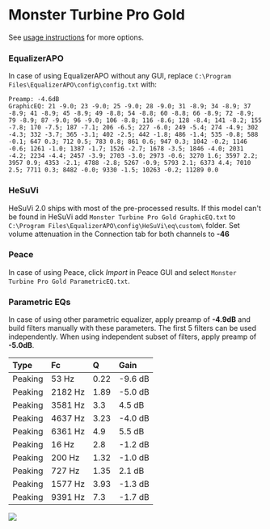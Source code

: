 # Monster Turbine Pro Gold
See [usage instructions](https://github.com/jaakkopasanen/AutoEq#usage) for more options.

### EqualizerAPO
In case of using EqualizerAPO without any GUI, replace `C:\Program Files\EqualizerAPO\config\config.txt`
with:
```
Preamp: -4.6dB
GraphicEQ: 21 -9.0; 23 -9.0; 25 -9.0; 28 -9.0; 31 -8.9; 34 -8.9; 37 -8.9; 41 -8.9; 45 -8.9; 49 -8.8; 54 -8.8; 60 -8.8; 66 -8.9; 72 -8.9; 79 -8.9; 87 -9.0; 96 -9.0; 106 -8.8; 116 -8.6; 128 -8.4; 141 -8.2; 155 -7.8; 170 -7.5; 187 -7.1; 206 -6.5; 227 -6.0; 249 -5.4; 274 -4.9; 302 -4.3; 332 -3.7; 365 -3.1; 402 -2.5; 442 -1.8; 486 -1.4; 535 -0.8; 588 -0.1; 647 0.3; 712 0.5; 783 0.8; 861 0.6; 947 0.3; 1042 -0.2; 1146 -0.6; 1261 -1.0; 1387 -1.7; 1526 -2.7; 1678 -3.5; 1846 -4.0; 2031 -4.2; 2234 -4.4; 2457 -3.9; 2703 -3.0; 2973 -0.6; 3270 1.6; 3597 2.2; 3957 0.9; 4353 -2.1; 4788 -2.8; 5267 -0.9; 5793 2.1; 6373 4.4; 7010 2.5; 7711 0.3; 8482 -0.0; 9330 -1.5; 10263 -0.2; 11289 0.0
```

### HeSuVi
HeSuVi 2.0 ships with most of the pre-processed results. If this model can't be found in HeSuVi add
`Monster Turbine Pro Gold GraphicEQ.txt` to `C:\Program Files\EqualizerAPO\config\HeSuVi\eq\custom\` folder.
Set volume attenuation in the Connection tab for both channels to **-46**

### Peace
In case of using Peace, click *Import* in Peace GUI and select `Monster Turbine Pro Gold ParametricEQ.txt`.

### Parametric EQs
In case of using other parametric equalizer, apply preamp of **-4.9dB** and build filters manually
with these parameters. The first 5 filters can be used independently.
When using independent subset of filters, apply preamp of **-5.0dB**.

| Type    | Fc      |    Q | Gain    |
|:--------|:--------|:-----|:--------|
| Peaking | 53 Hz   | 0.22 | -9.6 dB |
| Peaking | 2182 Hz | 1.89 | -5.0 dB |
| Peaking | 3581 Hz | 3.3  | 4.5 dB  |
| Peaking | 4637 Hz | 3.23 | -4.0 dB |
| Peaking | 6361 Hz | 4.9  | 5.5 dB  |
| Peaking | 16 Hz   | 2.8  | -1.2 dB |
| Peaking | 200 Hz  | 1.32 | -1.0 dB |
| Peaking | 727 Hz  | 1.35 | 2.1 dB  |
| Peaking | 1577 Hz | 3.93 | -1.3 dB |
| Peaking | 9391 Hz | 7.3  | -1.7 dB |

![](https://raw.githubusercontent.com/jaakkopasanen/AutoEq/master/results/innerfidelity/sbaf-serious/Monster%20Turbine%20Pro%20Gold/Monster%20Turbine%20Pro%20Gold.png)
